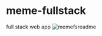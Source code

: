 # meme-fullstack
full stack web app 
![memefsreadme](https://user-images.githubusercontent.com/78241661/115983808-88351600-a571-11eb-9850-7dcad0510a3a.jpg)
